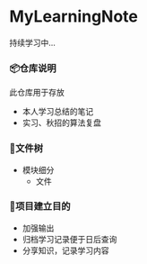 # MyLearningNote
持续学习中...
### 📦仓库说明
此仓库用于存放

- 本人学习总结的笔记
- 实习、秋招的算法复盘



### 📂文件树

- 模块细分
  - 文件



### 📌项目建立目的

- 加强输出
- 归档学习记录便于日后查询
- 分享知识，记录学习内容
